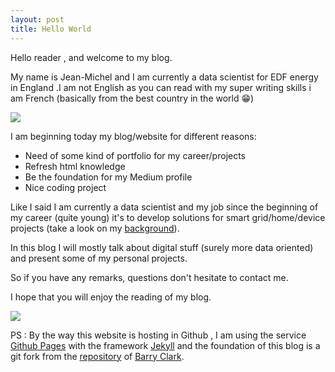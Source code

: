 ```yaml
---
layout: post
title: Hello World
---
```


Hello reader , and welcome to my blog.

My name is Jean-Michel and I am currently a data scientist for EDF energy in England .I am not English as you can read with my super writing skills i am French (basically from the best country in the world 😁)

<img src="https://media.giphy.com/media/3o6Mbpr6efZdNVXSQU/giphy.gif" class="center-image">

I am beginning today my blog/website for different reasons:
- Need of some kind of portfolio for my career/projects
- Refresh html knowledge
- Be the foundation for my Medium profile
- Nice coding project

Like I said I am currently a data scientist and my job since the beginning of my career (quite young) it's to develop solutions for smart grid/home/device projects (take a look on my [background](../about)).

In this blog I will mostly talk about digital stuff (surely more data oriented) and present some of my personal projects.

So if you have any remarks, questions don't hesitate to contact me.

I hope that you will enjoy the reading of my blog.

<img src="https://media.giphy.com/media/k39w535jFPYrK/giphy.gif" class="center-image">


PS : By the way this website is hosting in Github , I am using the service [Github Pages]("https://pages.github.com/") with the framework [Jekyll]("https://jekyllrb.com/") and the foundation of this blog is a git fork from the [repository]("https://github.com/barryclark/jekyll-now") of [Barry Clark]("https://github.com/barryclark").

